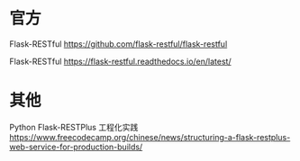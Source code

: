 
# 官方

Flask-RESTful https://github.com/flask-restful/flask-restful

Flask-RESTful https://flask-restful.readthedocs.io/en/latest/

# 其他

Python Flask-RESTPlus 工程化实践 https://www.freecodecamp.org/chinese/news/structuring-a-flask-restplus-web-service-for-production-builds/
